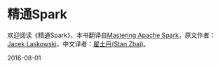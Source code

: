 # 精通Spark

欢迎阅读《精通Spark》，本书翻译自[Mastering Apache Spark](https://github.com/jaceklaskowski/mastering-apache-spark-book)，原文作者：[Jacek Laskowski](https://www.linkedin.com/in/jaceklaskowski)，中文译者：[翟士丹(Stan Zhai)](https://github.com/stanzhai)。

2016-08-01